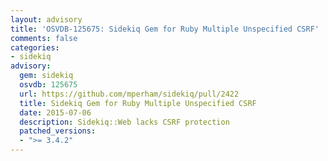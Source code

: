 ```yaml
---
layout: advisory
title: 'OSVDB-125675: Sidekiq Gem for Ruby Multiple Unspecified CSRF'
comments: false
categories:
- sidekiq
advisory:
  gem: sidekiq
  osvdb: 125675
  url: https://github.com/mperham/sidekiq/pull/2422
  title: Sidekiq Gem for Ruby Multiple Unspecified CSRF
  date: 2015-07-06
  description: Sidekiq::Web lacks CSRF protection
  patched_versions:
  - ">= 3.4.2"
---
```

